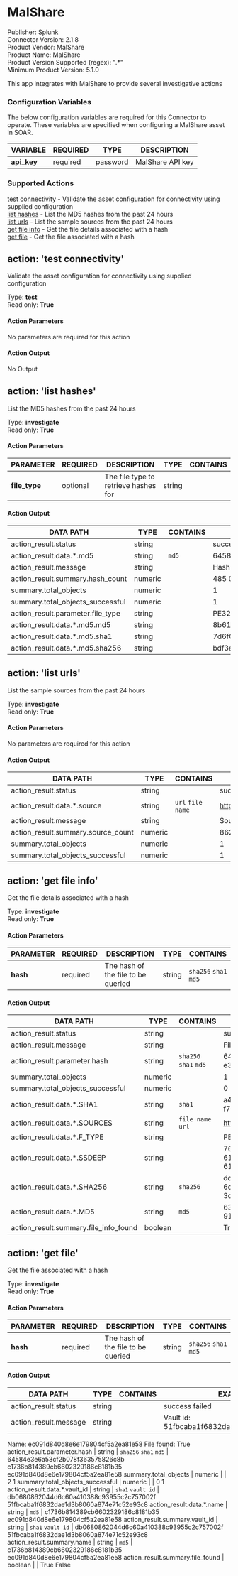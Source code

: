 [comment]: # "Auto-generated SOAR connector documentation"
# MalShare

Publisher: Splunk  
Connector Version: 2.1.8  
Product Vendor: MalShare  
Product Name: MalShare  
Product Version Supported (regex): ".\*"  
Minimum Product Version: 5.1.0  

This app integrates with MalShare to provide several investigative actions

### Configuration Variables
The below configuration variables are required for this Connector to operate.  These variables are specified when configuring a MalShare asset in SOAR.

VARIABLE | REQUIRED | TYPE | DESCRIPTION
-------- | -------- | ---- | -----------
**api_key** |  required  | password | MalShare API key

### Supported Actions  
[test connectivity](#action-test-connectivity) - Validate the asset configuration for connectivity using supplied configuration  
[list hashes](#action-list-hashes) - List the MD5 hashes from the past 24 hours  
[list urls](#action-list-urls) - List the sample sources from the past 24 hours  
[get file info](#action-get-file-info) - Get the file details associated with a hash  
[get file](#action-get-file) - Get the file associated with a hash  

## action: 'test connectivity'
Validate the asset configuration for connectivity using supplied configuration

Type: **test**  
Read only: **True**

#### Action Parameters
No parameters are required for this action

#### Action Output
No Output  

## action: 'list hashes'
List the MD5 hashes from the past 24 hours

Type: **investigate**  
Read only: **True**

#### Action Parameters
PARAMETER | REQUIRED | DESCRIPTION | TYPE | CONTAINS
--------- | -------- | ----------- | ---- | --------
**file_type** |  optional  | The file type to retrieve hashes for | string | 

#### Action Output
DATA PATH | TYPE | CONTAINS | EXAMPLE VALUES
--------- | ---- | -------- | --------------
action_result.status | string |  |   success  failed 
action_result.data.\*.md5 | string |  `md5`  |   64584e3e6a53cf2b078f363575826c8b 
action_result.message | string |  |   Hash count: 485  No hashes processed from hash list. 
action_result.summary.hash_count | numeric |  |   485  0 
summary.total_objects | numeric |  |   1 
summary.total_objects_successful | numeric |  |   1 
action_result.parameter.file_type | string |  |   PE32 
action_result.data.\*.md5.md5 | string |  |   8b61ca6d1254da43b8643d478acf485f 
action_result.data.\*.md5.sha1 | string |  |   7d6f0f1f281bbc1446fcb8f42213c0d542557375 
action_result.data.\*.md5.sha256 | string |  |   bdf3eac218cda881ec145d4b3c650fc26b5fe434dcefc971686819f85447f334   

## action: 'list urls'
List the sample sources from the past 24 hours

Type: **investigate**  
Read only: **True**

#### Action Parameters
No parameters are required for this action

#### Action Output
DATA PATH | TYPE | CONTAINS | EXAMPLE VALUES
--------- | ---- | -------- | --------------
action_result.status | string |  |   success  failed 
action_result.data.\*.source | string |  `url`  `file name`  |   http://trelawnyrose.com/immcld.exe 
action_result.message | string |  |   Source count: 862 
action_result.summary.source_count | numeric |  |   862 
summary.total_objects | numeric |  |   1 
summary.total_objects_successful | numeric |  |   1   

## action: 'get file info'
Get the file details associated with a hash

Type: **investigate**  
Read only: **True**

#### Action Parameters
PARAMETER | REQUIRED | DESCRIPTION | TYPE | CONTAINS
--------- | -------- | ----------- | ---- | --------
**hash** |  required  | The hash of the file to be queried | string |  `sha256`  `sha1`  `md5` 

#### Action Output
DATA PATH | TYPE | CONTAINS | EXAMPLE VALUES
--------- | ---- | -------- | --------------
action_result.status | string |  |   success  failed 
action_result.message | string |  |   File info found: True 
action_result.parameter.hash | string |  `sha256`  `sha1`  `md5`  |   64584e3e6a53cf2b078f363575826c8b  637015ee34d7a22de65b9eb24ed75105  e35c9d795e7fb1db54465ef46d70efe6  91a61e3be9cc7251972f6ee8d4836cb4 
summary.total_objects | numeric |  |   1 
summary.total_objects_successful | numeric |  |   0  1 
action_result.data.\*.SHA1 | string |  `sha1`  |   a4a0a781622de17cb20c4982d5e24efd674627d9  2c31bbb3a0fcbfc0052ee75f649be4313480b739  f78c091a623c605e74511dd80d1a48376c2c4145 
action_result.data.\*.SOURCES | string |  `file name`  `url`  |   http://top-rank.eu/dll.exe  http://oyasinsaat.com.tr/86hHYU6  http://shiftspace.ro/87wifhFsdf 
action_result.data.\*.F_TYPE | string |  |   PE32 
action_result.data.\*.SSDEEP | string |  |   768:CnIhn202izqt/rngcsP2u5BFs7PEA+NTIbBdz/7+0g8YaAAaiOIEOf3yb1f:Cni2ezMsums4A+Ns1Fq0a2ywf3c1f  6144:z/wRc2KcrO6z6DuINvYRC+bBRkSDWE0veY6g6FjcvDvOh6Iis2fhBLF3a0tH+R:Em2ZrO6zLVS48WY6g6d6IiLflqI  6144:DyjTcM92KcrO6z6DuINvYRC+bBRkSDWE0veY6g6FjcvDvOh6Iis2fhBLF3a0tH+y:jo2ZrO6zLVS48WY6g6d6IiLflqI 
action_result.data.\*.SHA256 | string |  `sha256`  |   dd598071d081d02bde1aadf7fcadd59c78e30a8307b552da8f6cce6c5c39fa78  6d5d672d9e8402a4e6a2309c71443e93efccccee8f9959afc24ae9a89fe2935c  3d653771933422f9a081ea122865da76edde83cdeb41b8b8e377833e75e21aca 
action_result.data.\*.MD5 | string |  `md5`  |   637015ee34d7a22de65b9eb24ed75105  e35c9d795e7fb1db54465ef46d70efe6  91a61e3be9cc7251972f6ee8d4836cb4 
action_result.summary.file_info_found | boolean |  |   True  False   

## action: 'get file'
Get the file associated with a hash

Type: **investigate**  
Read only: **True**

#### Action Parameters
PARAMETER | REQUIRED | DESCRIPTION | TYPE | CONTAINS
--------- | -------- | ----------- | ---- | --------
**hash** |  required  | The hash of the file to be queried | string |  `sha256`  `sha1`  `md5` 

#### Action Output
DATA PATH | TYPE | CONTAINS | EXAMPLE VALUES
--------- | ---- | -------- | --------------
action_result.status | string |  |   success  failed 
action_result.message | string |  |   Vault id: 51fbcaba1f6832dae1d3b8060a874e71c52e93c8
Name: ec091d840d8e6e179804cf5a2ea81e58
File found: True 
action_result.parameter.hash | string |  `sha256`  `sha1`  `md5`  |   64584e3e6a53cf2b078f363575826c8b  c1736b814389cb6602329186c8181b35  ec091d840d8e6e179804cf5a2ea81e58 
summary.total_objects | numeric |  |   2  1 
summary.total_objects_successful | numeric |  |   0  1 
action_result.data.\*.vault_id | string |  `sha1`  `vault id`  |   db0680862044d6c60a410388c93955c2c757002f  51fbcaba1f6832dae1d3b8060a874e71c52e93c8 
action_result.data.\*.name | string |  `md5`  |   c1736b814389cb6602329186c8181b35  ec091d840d8e6e179804cf5a2ea81e58 
action_result.summary.vault_id | string |  `sha1`  `vault id`  |   db0680862044d6c60a410388c93955c2c757002f  51fbcaba1f6832dae1d3b8060a874e71c52e93c8 
action_result.summary.name | string |  `md5`  |   c1736b814389cb6602329186c8181b35  ec091d840d8e6e179804cf5a2ea81e58 
action_result.summary.file_found | boolean |  |   True  False 